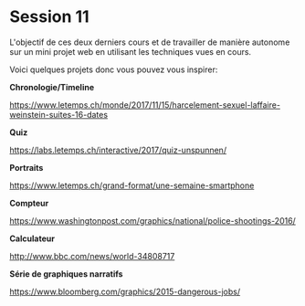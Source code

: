 # Session 11

L'objectif de ces deux derniers cours et de travailler de manière autonome sur un
mini projet web en utilisant les techniques vues en cours.

Voici quelques projets donc vous pouvez vous inspirer:

**Chronologie/Timeline**

https://www.letemps.ch/monde/2017/11/15/harcelement-sexuel-laffaire-weinstein-suites-16-dates


**Quiz**

https://labs.letemps.ch/interactive/2017/quiz-unspunnen/


**Portraits**

https://www.letemps.ch/grand-format/une-semaine-smartphone


**Compteur**

https://www.washingtonpost.com/graphics/national/police-shootings-2016/


**Calculateur**

http://www.bbc.com/news/world-34808717

**Série de graphiques narratifs**

https://www.bloomberg.com/graphics/2015-dangerous-jobs/
